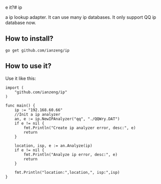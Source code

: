 e it?# ip

a ip lookup adapter. It can use many ip databases. It only support QQ ip database now. 

## How to install?

    go get github.com/ianzeng/ip

## How to use it?

Use it like this:

    import (
        "github.com/ianzeng/ip"
    )
    
    func main() {
        ip := "192.168.60.66"
        //Init a ip analyzer
        an, e := ip.NewIPAnalyzer("qq", "./QQWry.DAT")
        if e != nil {
            fmt.Println("Create ip analyzer error, desc:", e)
            return
        }

        location, isp, e := an.Analyze(ip)
        if e != nil {
            fmt.Println("Analyze ip error, desc:", e)
            return
        }

        fmt.Println("location:",location,", isp:",isp)
    }
